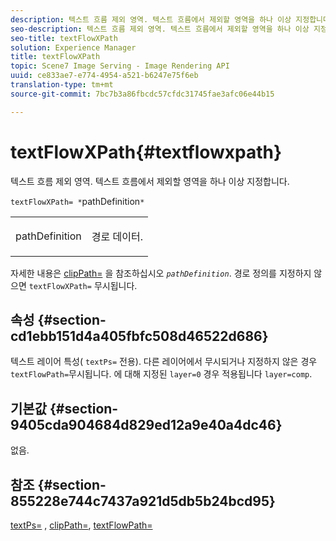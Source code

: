 ```yaml
---
description: 텍스트 흐름 제외 영역. 텍스트 흐름에서 제외할 영역을 하나 이상 지정합니다.
seo-description: 텍스트 흐름 제외 영역. 텍스트 흐름에서 제외할 영역을 하나 이상 지정합니다.
seo-title: textFlowXPath
solution: Experience Manager
title: textFlowXPath
topic: Scene7 Image Serving - Image Rendering API
uuid: ce833ae7-e774-4954-a521-b6247e75f6eb
translation-type: tm+mt
source-git-commit: 7bc7b3a86fbcdc57cfdc31745fae3afc06e44b15

---
```



# textFlowXPath{#textflowxpath}

텍스트 흐름 제외 영역. 텍스트 흐름에서 제외할 영역을 하나 이상 지정합니다.

`textFlowXPath= *`pathDefinition`*`

<table id="simpletable_7E0EA48AEBB5426CBE948FCA18882C66"> 
 <tr class="strow"> 
  <td class="stentry"> <p><span class="varname"> pathDefinition</span> </p> </td> 
  <td class="stentry"> <p>경로 데이터. </p></td> 
 </tr> 
</table>

자세한 내용은 [clipPath=](../../../../../is-api/http-ref/image-serving-api-ref/c-http-protocol-reference/c-command-reference/r-clippath.md#reference-8139b1b52dc54749b51b109521ddf83d) 을 참조하십시오 *`pathDefinition`*. 경로 정의를 지정하지 않으면 `textFlowXPath=` 무시됩니다.

## 속성 {#section-cd1ebb151d4a405fbfc508d46522d686}

텍스트 레이어 특성( `textPs=` 전용). 다른 레이어에서 무시되거나 지정하지 않은 경우 `textFlowPath=`무시됩니다. 에 대해 지정된 `layer=0` 경우 적용됩니다 `layer=comp`.

## 기본값 {#section-9405cda904684d829ed12a9e40a4dc46}

없음.

## 참조 {#section-855228e744c7437a921d5db5b24bcd95}

[textPs=](../../../../../is-api/http-ref/image-serving-api-ref/c-http-protocol-reference/c-command-reference/r-textps.md#reference-4209a2a6169f44278da2647cfb0cd767) , [clipPath=](../../../../../is-api/http-ref/image-serving-api-ref/c-http-protocol-reference/c-command-reference/r-clippath.md#reference-8139b1b52dc54749b51b109521ddf83d), [textFlowPath=](../../../../../is-api/http-ref/image-serving-api-ref/c-http-protocol-reference/c-command-reference/r-textflowpath.md#reference-0b8d9493d71342f0b6a64a6d221584ef)
